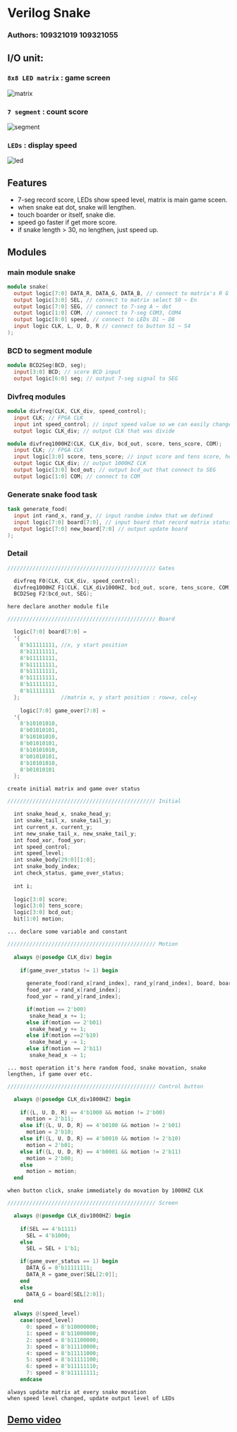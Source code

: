 # Verilog Snake

### Authors: 109321019 109321055

## I/O unit:

### `8x8 LED matrix` : game screen  
![matrix](https://github.com/gin31259461/FPGA-final-project/blob/master/image/matrix.jpg?raw=true)
### `7 segment` : count score  
![segment](https://github.com/gin31259461/FPGA-final-project/blob/master/image/seg.jpg?raw=true)
### `LEDs` : display speed
![led](https://github.com/gin31259461/FPGA-final-project/blob/master/image/led.jpg?raw=true)

## Features
* 7-seg record score, LEDs show speed level, matrix is main game sceen.
* when snake eat dot, snake will lengthen.
* touch boarder or itself, snake die.
* speed go faster if get more score.
* if snake length > 30, no lengthen, just speed up.

## Modules

### main module snake
``` v 
module snake(
  output logic[7:0] DATA_R, DATA_G, DATA_B, // connect to matrix's R G B
  output logic[3:0] SEL, // connect to matrix select S0 ~ En
  output logic[7:0] SEG, // connect to 7-seg A ~ dot
  output logic[1:0] COM, // connect to 7-seg COM3, COM4
  output logic[8:0] speed, // connect to LEDs D1 ~ D8
  input logic CLK, L, U, D, R // connect to button S1 ~ S4
);
```

### BCD to segment module
``` v
module BCD2Seg(BCD, seg);
  input[3:0] BCD; // score BCD input
  output logic[6:0] seg; // output 7-seg signal to SEG
```

### Divfreq modules
``` v
module divfreq(CLK, CLK_div, speed_control);
  input CLK; // FPGA CLK
  input int speed_control; // input speed value so we can easily change snake speed
  output logic CLK_div; // output CLK that was divide
```
``` v
module divfreq1000HZ(CLK, CLK_div, bcd_out, score, tens_score, COM);
  input CLK; // FPGA CLK
  input logic[3:0] score, tens_score; // input score and tens score, help us control 7-seg score
  output logic CLK_div; // output 1000HZ CLK
  output logic[3:0] bcd_out; // output bcd_out that connect to SEG
  output logic[1:0] COM; // connect to COM
```
### Generate snake food task 
``` v
task generate_food(
  input int rand_x, rand_y, // input random index that we defined
  input logic[7:0] board[7:0], // input board that record matrix status
  output logic[7:0] new_board[7:0] // output update board
);
```

### Detail
``` v
/////////////////////////////////////////////// Gates

  divfreq F0(CLK, CLK_div, speed_control);
  divfreq1000HZ F1(CLK, CLK_div1000HZ, bcd_out, score, tens_score, COM);
  BCD2Seg F2(bcd_out, SEG);
```
`here declare another module file`
``` v
/////////////////////////////////////////////// Board

  logic[7:0] board[7:0] =
  '{
    8'b11111111, //x, y start position
    8'b11111111,
    8'b11111111,
    8'b11111111,
    8'b11111111,
    8'b11111111,
    8'b11111111,
    8'b11111111
  };             //matrix x, y start position : row=x, col=y
  
    logic[7:0] game_over[7:0] =
  '{
    8'b10101010,
    8'b01010101,
    8'b10101010,
    8'b01010101,
    8'b10101010,
    8'b01010101,
    8'b10101010,
    8'b01010101
  };
```
`create initial matrix and game over status`
``` v
/////////////////////////////////////////////// Initial

  int snake_head_x, snake_head_y;
  int snake_tail_x, snake_tail_y;
  int current_x, current_y;
  int new_snake_tail_x, new_snake_tail_y;
  int food_xor, food_yor;
  int speed_control;
  int speed_level;
  int snake_body[29:0][1:0];
  int snake_body_index;
  int check_status, game_over_status;
  
  int i;
  
  logic[3:0] score;
  logic[3:0] tens_score;
  logic[3:0] bcd_out;
  bit[1:0] motion;
```
`... declare some variable and constant`

``` v
/////////////////////////////////////////////// Motion
	 
  always @(posedge CLK_div) begin
  
    if(game_over_status != 1) begin
	 
      generate_food(rand_x[rand_index], rand_y[rand_index], board, board);
      food_xor = rand_x[rand_index];
      food_yor = rand_y[rand_index];

      if(motion == 2'b00)
       snake_head_x += 1;
      else if(motion == 2'b01)
       snake_head_y += 1;
      else if(motion ==2'b10)
       snake_head_y -= 1;
      else if(motion == 2'b11)
       snake_head_x -= 1;
```
`... most operation it's here random food, snake movation, snake lengthen, if game over etc.`
``` v
/////////////////////////////////////////////// Control button

  always @(posedge CLK_div1000HZ) begin
    	
    if({L, U, D, R} == 4'b1000 && motion != 2'b00)
      motion = 2'b11;
    else if({L, U, D, R} == 4'b0100 && motion != 2'b01)
      motion = 2'b10;
    else if({L, U, D, R} == 4'b0010 && motion != 2'b10)
      motion = 2'b01;
    else if({L, U, D, R} == 4'b0001 && motion != 2'b11)
      motion = 2'b00;
    else
      motion = motion;
  end
```
`when button click, snake immediately do movation by 1000HZ CLK`
``` v
/////////////////////////////////////////////// Screen

  always @(posedge CLK_div1000HZ) begin 
    	
    if(SEL == 4'b1111)
      SEL = 4'b1000;
    else
      SEL = SEL + 1'b1;

    if(game_over_status == 1) begin
      DATA_G = 8'b11111111;
      DATA_R = game_over[SEL[2:0]];
    end
    else
      DATA_G = board[SEL[2:0]];
  end
  
  always @(speed_level)
    case(speed_level)
      0: speed = 8'b10000000;
      1: speed = 8'b11000000;
      2: speed = 8'b11100000;
      3: speed = 8'b11110000;
      4: speed = 8'b11111000;
      5: speed = 8'b11111100;
      6: speed = 8'b11111110;
      7: speed = 8'b11111111;
    endcase
```
`always update matrix at every snake movation`  
`when speed level changed, update output level of LEDs`

## [Demo video](https://drive.google.com/file/d/1c8j4ZdsNbCl-l_QzpenQULFqLHYlGXve/view?usp=sharing)
